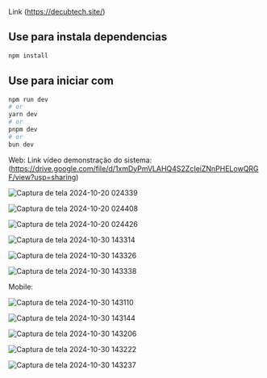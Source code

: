 
Link  (https://decubtech.site/)

## Use para instala dependencias
```bash
npm install
```

## Use para iniciar com
```bash
npm run dev
# or
yarn dev
# or
pnpm dev
# or
bun dev
```

 Web:
Link vídeo demonstração do sistema: (https://drive.google.com/file/d/1xmDyPmVLAHQ4S2ZcIeiZNnPHELowQRGF/view?usp=sharing) 
 
![Captura de tela 2024-10-20 024339](https://github.com/user-attachments/assets/b5d941f9-d756-4d54-9ccd-a1a3a5785022)

![Captura de tela 2024-10-20 024408](https://github.com/user-attachments/assets/27c0291d-1483-4aa5-93a2-0c1dda08b852)

![Captura de tela 2024-10-20 024426](https://github.com/user-attachments/assets/83514ff6-08c4-4c04-be04-2c719fe961c7)

![Captura de tela 2024-10-30 143314](https://github.com/user-attachments/assets/9bb7f0c9-242f-47be-a6d2-6931e19a467f)

![Captura de tela 2024-10-30 143326](https://github.com/user-attachments/assets/63e7cbb8-0a23-476f-a19e-f9ab30c663bf)

![Captura de tela 2024-10-30 143338](https://github.com/user-attachments/assets/5b33964f-b890-41d0-82a4-d62edbf1ca22)

Mobile:

![Captura de tela 2024-10-30 143110](https://github.com/user-attachments/assets/8bda7c46-d36c-4552-9d45-24213a86aca0)

![Captura de tela 2024-10-30 143144](https://github.com/user-attachments/assets/5de52488-5592-482a-b153-f494041c1c91)

![Captura de tela 2024-10-30 143206](https://github.com/user-attachments/assets/0420cd82-662f-487d-955a-05cb0efce64f)

![Captura de tela 2024-10-30 143222](https://github.com/user-attachments/assets/08ed1154-b403-4eea-ba89-e4d8d7f7644b)

![Captura de tela 2024-10-30 143237](https://github.com/user-attachments/assets/4ba7ab18-f211-424d-b27d-223e19441d95)



